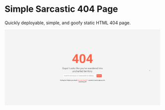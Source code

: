 # Simple Sarcastic 404 Page
 
Quickly deployable, simple, and goofy static HTML 404 page. 

![screenshot](screenshot.png)
